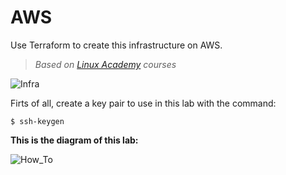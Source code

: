 # AWS
Use Terraform to create this infrastructure on AWS.
>*Based on [Linux Academy](https://linuxacademy.com/) courses*

![Infra](https://user-images.githubusercontent.com/35708820/81613952-b435a680-93b5-11ea-81de-cd55b394c44a.png)

Firts of all, create a key pair to use in this lab with the command:
```
$ ssh-keygen
```
**This is the diagram of this lab:**

![How_To](https://user-images.githubusercontent.com/35708820/81614418-69685e80-93b6-11ea-9c9d-2049f5b8e4ea.png)
